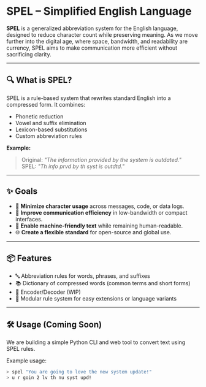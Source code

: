 # SPEL – Simplified English Language

**SPEL** is a generalized abbreviation system for the English language, designed to reduce character count while preserving meaning. As we move further into the digital age, where space, bandwidth, and readability are currency, SPEL aims to make communication more efficient without sacrificing clarity.

---

## 🔍 What is SPEL?

SPEL is a rule-based system that rewrites standard English into a compressed form. It combines:
- Phonetic reduction
- Vowel and suffix elimination
- Lexicon-based substitutions
- Custom abbreviation rules

**Example:**  
> Original: *"The information provided by the system is outdated."*  
> SPEL: *"Th info prvd by th syst is outdtd."*

---

## ✨ Goals

- 📝 **Minimize character usage** across messages, code, or data logs.
- 📱 **Improve communication efficiency** in low-bandwidth or compact interfaces.
- 🤖 **Enable machine-friendly text** while remaining human-readable.
- 🌐 **Create a flexible standard** for open-source and global use.

---

## 📦 Features

- 🔤 Abbreviation rules for words, phrases, and suffixes
- 📚 Dictionary of compressed words (common terms and short forms)
- 🔄 Encoder/Decoder (WIP)
- 🔧 Modular rule system for easy extensions or language variants

---

## 🛠 Usage (Coming Soon)

We are building a simple Python CLI and web tool to convert text using SPEL rules.

Example usage:
```bash
> spel "You are going to love the new system update!"
> u r goin 2 lv th nu syst upd!
